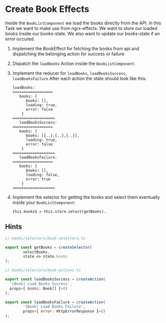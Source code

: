 # Create Book Effects
Inside the `BookListComponent` we load the books directly from the API.
In this Task we want to make use from ngrx-effects. We want to store our loaded books inside our books-state.
We also want to update our books-state if an error occured.

1. Implement the BookEffect for fetching the books from api and dispatching the belonging action for success or failure
2. Dispatch the `loadBooks` Action inside the `BookListComponent`.
3. Implement the reducer for `loadBooks`, `loadBooksSuccess`, `loadBooksFailure`
After each action the state should look like this:
   ```
   loadBooks:
   ==================
      books: {
         books: [],
         loading: true,
         error: false
       }
   ===================
      loadBooksSuccess:
   ==================
      books: {
         books: [{..},{..},{..}],
         loading: true,
         error: false
       }
   ===================
      loadBooksFailure:
   ==================
      books: {
         books: [],
         loading: false,
         error: true
       }
   ===================
   ```
4. Implement the selector for getting the books and select them eventually inside your `BookListComponent`:
   
      ```
      this.books$ = this.store.select(getBooks).
   ```

## Hints

```js
// books/selectors/book-selectors.ts

export const getBooks = createSelector(
        selectBooks,
        state => state.books
);
```

```js
// books/selectors/book-actions.ts

export const loadBooksSuccess = createAction(
  '[Book] Load Books Success',
  props<{ books: Book[] }>()
);

export const loadBooksFailure = createAction(
        '[Book] Load Books Failure',
        props<{ error: HttpErrorResponse }>()
);
```
